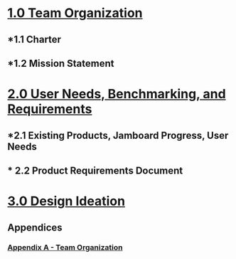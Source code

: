 # [1.0 Team Organization](Team_Organization.md)
## *1.1 Charter
## *1.2 Mission Statement

# [2.0 User Needs, Benchmarking, and Requirements](UserNeeds_Benchmarking_Requirements.md)
## *2.1 Existing Products, Jamboard Progress, User Needs
## * 2.2 Product Requirements Document

# [3.0 Design Ideation](Design_Ideation.md)




## Appendices 

### [Appendix A - Team Organization](Appendix_A.md)

